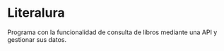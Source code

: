 # Literalura
Programa con la funcionalidad de consulta de libros mediante una API y gestionar sus datos.
